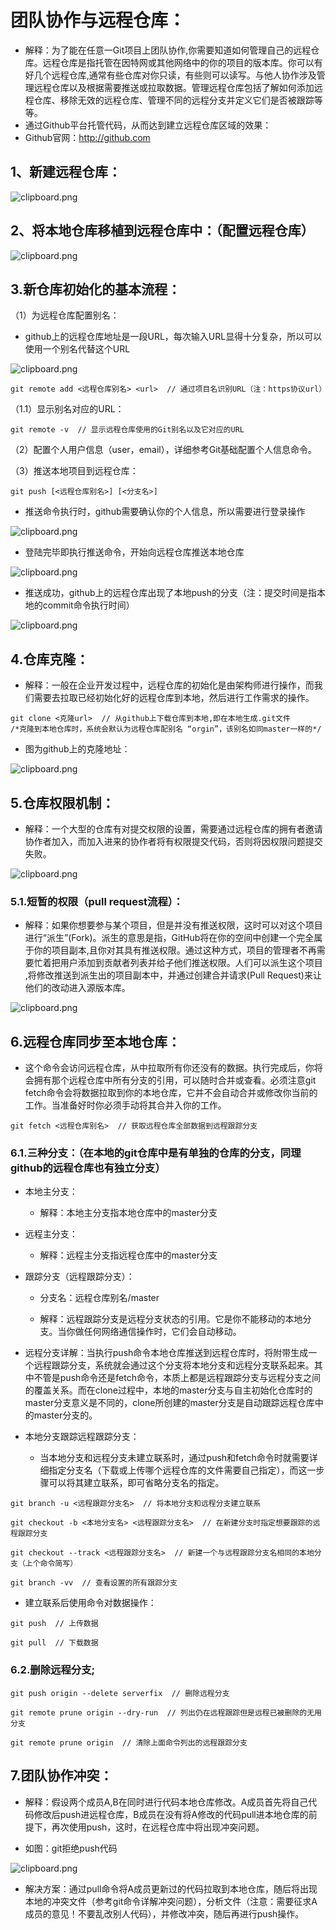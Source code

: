 # 团队协作与远程仓库：

- 解释：为了能在任意一Git项目上团队协作,你需要知道如何管理自己的远程仓库。远程仓库是指托管在因特网或其他网络中的你的项目的版本库。你可以有好几个远程仓库,通常有些仓库对你只读，有些则可以读写。与他人协作涉及管理远程仓库以及根据需要推送或拉取数据。管理远程仓库包括了解如何添加远程仓库、移除无效的远程仓库、管理不同的远程分支并定义它们是否被跟踪等等。
- 通过Github平台托管代码，从而达到建立远程仓库区域的效果：
- Github官网：http://github.com

## 1、新建远程仓库：

![clipboard.png](Github%E5%9B%A2%E9%98%9F%E5%8D%8F%E4%BD%9C.assets/clip_image002.gif)

 

## 2、将本地仓库移植到远程仓库中：（配置远程仓库）

![clipboard.png](Github%E5%9B%A2%E9%98%9F%E5%8D%8F%E4%BD%9C.assets/clip_image004.gif)

## 3.新仓库初始化的基本流程：

（1）为远程仓库配置别名：

- github上的远程仓库地址是一段URL，每次输入URL显得十分复杂，所以可以使用一个别名代替这个URL

![clipboard.png](Github%E5%9B%A2%E9%98%9F%E5%8D%8F%E4%BD%9C.assets/clip_image006.gif)

```shell
git remote add <远程仓库别名> <url>  // 通过项目名识别URL（注：https协议url）
```

（1.1）显示别名对应的URL：
```shell
git remote -v  // 显示远程仓库使用的Git别名以及它对应的URL
```
（2）配置个人用户信息（user，email），详细参考Git基础配置个人信息命令。

（3）推送本地项目到远程仓库：
```shell
git push [<远程仓库别名>] [<分支名>]
```
- 推送命令执行时，github需要确认你的个人信息，所以需要进行登录操作

![clipboard.png](Github%E5%9B%A2%E9%98%9F%E5%8D%8F%E4%BD%9C.assets/clip_image008.gif)

- 登陆完毕即执行推送命令，开始向远程仓库推送本地仓库

![clipboard.png](Github%E5%9B%A2%E9%98%9F%E5%8D%8F%E4%BD%9C.assets/clip_image010.gif)

- 推送成功，github上的远程仓库出现了本地push的分支（注：提交时间是指本地的commit命令执行时间）

![clipboard.png](Github%E5%9B%A2%E9%98%9F%E5%8D%8F%E4%BD%9C.assets/clip_image012.gif)

 

 

## 4.仓库克隆：

- 解释：一般在企业开发过程中，远程仓库的初始化是由架构师进行操作，而我们需要去拉取已经初始化好的远程仓库到本地，然后进行工作需求的操作。
```shell
git clone <克隆url>  // 从github上下载仓库到本地,即在本地生成.git文件
/*克隆到本地仓库时，系统会默认为远程仓库配别名 “orgin”，该别名如同master一样的*/
```
- 图为github上的克隆地址：

![clipboard.png](Github%E5%9B%A2%E9%98%9F%E5%8D%8F%E4%BD%9C.assets/clip_image014.gif)


## 5.仓库权限机制：

- 解释：一个大型的仓库有对提交权限的设置，需要通过远程仓库的拥有者邀请协作者加入，而加入进来的协作者将有权限提交代码，否则将因权限问题提交失败。

![clipboard.png](Github%E5%9B%A2%E9%98%9F%E5%8D%8F%E4%BD%9C.assets/clip_image016.gif)

### 5.1.短暂的权限（pull request流程）：

- 解释：如果你想要参与某个项目，但是并没有推送权限，这时可以对这个项目进行“派生”(Fork)。派生的意思是指，GitHub将在你的空间中创建一个完全属于你的项目副本,且你对其具有推送权限。通过这种方式，项目的管理者不再需要忙着把用户添加到贡献者列表并给子他们推送权限。人们可以派生这个项目 ,将修改推送到派生出的项目副本中，并通过创建合并请求(Pull Request)来让他们的改动进入源版本库。

![clipboard.png](Github%E5%9B%A2%E9%98%9F%E5%8D%8F%E4%BD%9C.assets/clip_image018.gif)

 

 

 

## 6.远程仓库同步至本地仓库：

- 这个命令会访问远程仓库，从中拉取所有你还没有的数据。执行完成后，你将会拥有那个远程仓库中所有分支的引用，可以随时合并或查看。必须注意git fetch命令会将数据拉取到你的本地仓库，它并不会自动合并或修改你当前的工作。当准备好时你必须手动将其合并入你的工作。
```shell
git fetch <远程仓库别名>  // 获取远程仓库全部数据到远程跟踪分支
```
### 6.1.三种分支：（在本地的git仓库中是有单独的仓库的分支，同理github的远程仓库也有独立分支）

- 本地主分支：

    - 解释：本地主分支指本地仓库中的master分支

- 远程主分支：

    - 解释：远程主分支指远程仓库中的master分支

- 跟踪分支（远程跟踪分支）：

    - 分支名：远程仓库别名/master

    - 解释：远程跟踪分支是远程分支状态的引用。它是你不能移动的本地分支。当你做任何网络通信操作时，它们会自动移动。

- 远程分支详解：当执行push命令本地仓库推送到远程仓库时，将附带生成一个远程跟踪分支，系统就会通过这个分支将本地分支和远程分支联系起来。其中不管是push命令还是fetch命令，本质上都是远程跟踪分支与远程分支之间的覆盖关系。而在clone过程中，本地的master分支与自主初始化仓库时的master分支意义是不同的，clone所创建的master分支是自动跟踪远程仓库中的master分支的。

- 本地分支跟踪远程跟踪分支：

    - 当本地分支和远程分支未建立联系时，通过push和fetch命令时就需要详细指定分支名（下载或上传哪个远程仓库的文件需要自己指定），而这一步骤可以将其建立联系，即可省略分支名的指定。
```shell
git branch -u <远程跟踪分支名>  // 将本地分支和远程分支建立联系

git checkout -b <本地分支名> <远程跟踪分支名>  // 在新建分支时指定想要跟踪的远程跟踪分支

git checkout --track <远程跟踪分支名>  // 新建一个与远程跟踪分支名相同的本地分支（上个命令简写）

git branch -vv  // 查看设置的所有跟踪分支
```
- 建立联系后使用命令对数据操作：
```shell
git push  // 上传数据

git pull  // 下载数据
```


### 6.2.删除远程分支;
```shell
git push origin --delete serverfix  // 删除远程分支

git remote prune origin --dry-run  // 列出仍在远程跟踪但是远程已被删除的无用分支

git remote prune origin  // 清除上面命令列出的远程跟踪分支
```

## 7.团队协作冲突：

- 解释：假设两个成员A,B在同时进行代码本地仓库修改。A成员首先将自己代码修改后push进远程仓库，B成员在没有将A修改的代码pull进本地仓库的前提下，再次使用push，这时，在远程仓库中将出现冲突问题。

- 如图：git拒绝push代码

![clipboard.png](Github%E5%9B%A2%E9%98%9F%E5%8D%8F%E4%BD%9C.assets/clip_image020.gif)

- 解决方案：通过pull命令将A成员更新过的代码拉取到本地仓库，随后将出现本地的冲突文件（参考git命令详解冲突问题），分析文件（注意：需要征求A成员的意见！不要乱改别人代码），并修改冲突，随后再进行push操作。

 

 

 